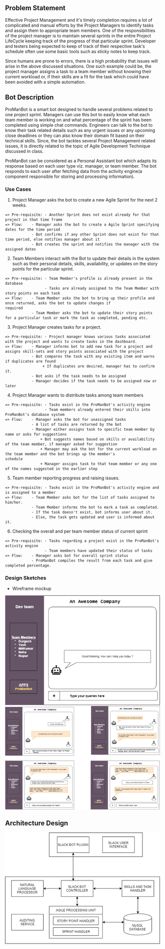 ## Problem Statement
Effective Project Management and it's timely completion requires a lot of complicated and manual efforts by the Project Managers to identify tasks and assign them to appropriate team members. One of the responsibilities of the project manager 
is to maintain several sprints in the entire Project LifeCycle keeping track of the progress of that particular sprint. Developer and testers being expected to keep of track of their respective task's schedule often use some basic tools such as sticky notes to keep track.

Since humans are prone to errors, there is a high probability that issues will arise in the above discussed situations. One such example could be, the project manager assigns a task to a team member without knowing their current workload or, if their skills are a fit for the task which could have been avoided with a simple automation.

## Bot Description

ProManBot is a smart bot designed to handle several problems related to one project sprint. Managers can use this bot to easily know what each team member is working on and what percentage of the sprint has been completed using simple chat commands. Engineers can talk to the bot to know their task related details such as any urgent issues or any upcoming close deadlines or they can also know their domain fit based on their technical skills. Since, the bot tackles several Project Management related issues, it is directly related to the topic of Agile Development Technique discussed in class.

ProManBot can be considered as a Personal Assistant bot which adapts its response based on each user type viz. manager, or team member. The bot responds to each user after fetching data from the activity engine(a component responsible for storing and processing information).

### Use Cases

1.  Project Manager asks the bot to create a new Agile Sprint for the next 2 weeks.
```
=> Pre-requisite: - Another Sprint does not exist already for that project in that time frame
=> Flow:    - Manager asks the bot to create a Agile Sprint specifying dates for the time period
            - Bot confirms if any other Sprint does not exist for that time period, else notifies manager about it
            - Bot creates the sprint and notifies the manager with the assigned dates
```

2.  Team Members interact with the Bot to update their details in the system such as their personal details, skills,             availability, or updates on the story points for the particular sprint.
```
=> Pre-requisite: - Team Member's profile is already present in the database
                  - Tasks are already assigned to the Team Member with story points on each task
=> Flow:    - Team Member asks the bot to bring up their profile and once returned, asks the bot to update changes if                     required
            - Team Member asks the bot to update their story points for a particular task or mark the task as completed, pending etc.
```

3.  Project Manager creates tasks for a project.
```
=> Pre-requisite: - Project manager knows various tasks associated with the project and wants to create tasks in the dashboard.
=> Flow:    - Manager informs bot to add new task for a project and assigns skill-sets and story points associated with the project
            - Bot compares the task with any existing item and warns if duplicates are found
                 + If duplicates are desired, manager has to confirm it.
            - Bot asks if the task needs to be assigned
            - Manager decides if the task needs to be assigned now or later
```

4.  Project Manager wants to distribute tasks among team members
```
=> Pre-requisite: - Tasks exist in the ProManBot's activity engine
                  - Team members already entered their skills into ProManBot's database system
=> Flow:    - Manager asks the bot for unassigned tasks
            - A list of tasks are returned by the bot
            - Manager either assigns task to specific team member by name or asks for suggestions
                + Bot suggests names based on skills or availability of the team member, if manager asked for suggestion
                + Manager may ask the bot for the current workload on the team member and the bot brings up the member's                       schedule
                + Manager assigns task to that team member or any one of the names suggested in the earlier step
```

5.  Team member reporting progress and raising issues.
```
=> Pre-requisite: - Tasks exist in the ProManBot's activity engine and is assigned to a member
=> Flow:    - Team Member asks bot for the list of tasks assigned to him/her.
            - Team Member informs the bot to mark a task as completed.
            - If the task doesn't exist, bot informs user about it.
            - Else, the task gets updated and user is informed about it.
```

6.  Checking the overall and per team member status of current sprint
```
=> Pre-requisite: - Tasks regarding a project exist in the ProManBot's activity engine
                  - Team members have updated their status of tasks
=> Flow:    - Manager asks bot for overall sprint status
            - ProManBot compiles the result from each task and give completed percentage.
```

### Design Sketches

* Wireframe mockup

![SE-Wireframe](./SE-Wireframe-1.png)
![Story board for use case 4](./SE-StoryBoard-2.png)

## Architecture Design

![SE-Wireframe](./SE-Architecture.png)

